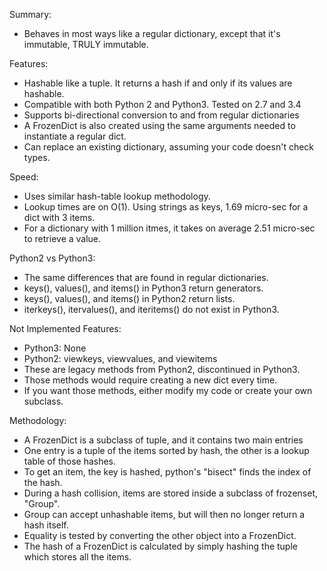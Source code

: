 Summary:
- Behaves in most ways like a regular dictionary, except that it's immutable, TRULY immutable.

Features:
- Hashable like a tuple.  It returns a hash if and only if its values are hashable.
- Compatible with both Python 2 and Python3.  Tested on 2.7 and 3.4
- Supports bi-directional conversion to and from regular dictionaries
- A FrozenDict is also created using the same arguments needed to instantiate a regular dict. 
- Can replace an existing dictionary, assuming your code doesn't check types.

Speed:
- Uses similar hash-table lookup methodology.
- Lookup times are on O(1).  Using strings as keys, 1.69 micro-sec for a dict with 3 items.
- For a dictionary with 1 million itmes, it takes on average 2.51 micro-sec to retrieve a value.

Python2 vs Python3:
- The same differences that are found in regular dictionaries.
- keys(), values(), and items() in Python3 return generators.
- keys(), values(), and items() in Python2 return lists.
- iterkeys(), itervalues(), and iteritems() do not exist in Python3.

Not Implemented Features:
- Python3: None
- Python2: viewkeys, viewvalues, and viewitems
- These are legacy methods from Python2, discontinued in Python3.
- Those methods would require creating a new dict every time.
- If you want those methods, either modify my code or create your own subclass.

Methodology:
- A FrozenDict is a subclass of tuple, and it contains two main entries
- One entry is a tuple of the items sorted by hash, the other is a lookup table of those hashes.
- To get an item, the key is hashed, python's "bisect" finds the index of the hash.
- During a hash collision, items are stored inside a subclass of frozenset, "Group".
- Group can accept unhashable items, but will then no longer return a hash itself.
- Equality is tested by converting the other object into a FrozenDict.
- The hash of a FrozenDict is calculated by simply hashing the tuple which stores all the items.
